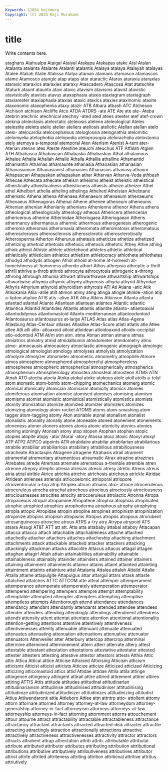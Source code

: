 ```yaml
---
Keywords: 11854 kojimura
Copyright: (C) 2024 Koji Murakami
---
```


# title

Write contents here.



 ataghans Atahualpa Ataigal Ataiyal Atakapa Atakapas atake Atal Atalan
Atalanta atalanta Atalante Atalanti atalantis Atalaya atalaya Atalayah atalayas Atalee
Ataliah Atalie Atalissa Atalya ataman atamans atamasco atamascos atame Atamosco
atangle atap ataps atar ataractic Atarax ataraxia ataraxias ataraxic ataraxics
ataraxies ataraxy Atascadero Atascosa Atat atatschite Ataturk ataunt ataunto atavi
atavic atavism atavisms atavist atavistic atavistically atavists atavus ataxaphasia ataxia
ataxiagram ataxiagraph ataxiameter ataxiaphasia ataxias ataxic ataxics ataxies ataxinomic ataxite
ataxonomic ataxophemia ataxy atazir ATB Atbara atbash ATC Atcheson Atchison
atchison Atcliffe Atco ATDA ATDRS -ate ATE Ate ate ate-
Ateba atebrin atechnic atechnical atechny -ated ated atees ateeter atef
atef-crown ateknia atelectasis atelectatic ateleiosis atelene ateleological Ateles atelestite atelets
atelic atelier ateliers ateliosis ateliotic Atellan atellan atelo atelo- atelocardia
atelocephalous ateloglossia atelognathia atelomitic atelomyelia atelophobia atelopodia ateloprosopia atelorachidia atelostomia
ately atemoya a-temporal atemporal Aten Atenism Atenist A-tent ater- Aterian
aterian ates Ateste Atestine ateuchi ateuchus ATF Atfalati Atglen ATH
Athabasca Athabascan Athabaska Athabaskan Athal athalamous Athalee Athalia Athaliah Athalie
Athalla Athallia athalline Athamantid athamantin Athamas athamaunte athanasia Athanasian athanasian
Athanasianism Athanasianist athanasies Athanasius athanasy athanor Athapascan Athapaskan athapaskan athar
Atharvan Atharva-Veda athbash Athecae Athecata athecate atheism atheisms atheist atheistic
atheistical atheistically atheisticalness atheisticness atheists atheize atheizer Athel athel Athelbert
athelia atheling athelings Athelred Athelstan Athelstane athematic Athena athena Athenaea
Athenaeum athenaeum athenaeums Athenaeus Athenagoras Athenai Athene athenee atheneum atheneums
Athenian athenian Athenianly athenians Athenienne athenor Athens athens atheological atheologically
atheology atheous Athericera athericeran athericerous atherine Atherinidae Atheriogaea Atheriogaean Atheris
athermancy athermanous athermic athermous atherogenesis atherogenic atheroma atheromas atheromasia atheromata
atheromatosis atheromatous atheroscleroses atherosclerosis atherosclerotic atherosclerotically Atherosperma Atherton Atherurus athetesis
atheticize athetize athetized athetizing athetoid athetoids athetosic athetosis athetotic Athey
Athie athing athink athirst Athiste athlete athletehood athletes athletic athletical
athletically athleticism athletics athletism athletocracy athlothete athlothetes athodyd athodyds athogen
Athol athold at-home at-homeish at-homeishness at-homeness athonite athort Athos athrepsia
athreptic a-thrill athrill athrive a-throb athrob athrocyte athrocytosis athrogenic a-throng
athrong athrough athumia athwart athwarthawse athwartship athwartships athwartwise athymia athymic
athymy athyreosis athyria athyrid Athyridae Athyris Athyrium athyroid athyroidism athyrosis
ATI Ati Atiana -atic Atik Atikokania Atila -atile atilt atimon
atimy ating atinga atingle atinkle -ation atip a-tiptoe atiptoe ATIS
atis -ative ATK Atka Atkins Atkinson Atlanta atlanta atlantad atlantal
Atlante Atlantean atlantean atlantes Atlantic atlantic Atlantica Atlantid Atlantides Atlantis
atlantis atlantite atlanto- atlantoaxial atlantodidymus atlantomastoid Atlanto-mediterranean atlantoodontoid Atlantosaurus atlantosaurus
at-large ATLAS Atlas atlas Atlas-Agena Atlasburg Atlas-Centaur atlases Atlaslike Atlas-Score
atlatl atlatls atle Atlee atlee Atli atli atlo- atloaxoid atloid
atloidean atloidoaxoid atloido-occipital atlo-odontoid ATM At/m atm atm. atma Atman
atman atmans atmas atmiatrics atmiatry atmid atmidalbumin atmidometer atmidometry atmo
atmo- atmocausis atmocautery atmoclastic atmogenic atmograph atmologic atmological atmologist atmology
atmolyses atmolysis atmolyzation atmolyze atmolyzer atmometer atmometric atmometry atmophile Atmore
atmos atmosphere atmosphered atmosphereful atmosphereless atmospheres atmospheric atmospherical atmospherically atmospherics
atmospherium atmospherology atmostea atmosteal atmosteon ATMS ATN Atnah ATO atocha
atocia Atoka atokal atoke atokous atole atoll atolls a-tolyl atom
atomatic atom-bomb atom-chipping atomechanics atomerg atomic atomical atomically atomician atomicism
atomicity atomics atomies atomiferous atomisation atomise atomised atomises atomising atomism
atomisms atomist atomistic atomistical atomistically atomistics atomists atomity atomization atomize
atomized atomizer atomizers atomizes atomizing atomology atom-rocket ATOMS atoms atom-smashing
atom-tagger atom-tagging atomy Aton atonable atonal atonalism atonalist atonalistic atonality
atonally atone atoneable atoned atonement atonements atoneness atoner atoners atones
atonia atonic atonicity atonics atonies atoning atoningly Atonsah atony atop
atopen Atophan atophan atopic atopies atopite atopy -ator Atorai -atory
Atossa atour atoxic Atoxyl atoxyl ATP ATP2 ATPCO atpoints ATR
atrabilaire atrabilar atrabilarian atrabilarious atrabile atrabiliar atrabiliarious atrabiliary atrabilious atrabiliousness
atracheate Atractaspis Atragene atragene Atrahasis atrail atrament atramental atramentary atramentous
atraumatic Atrax atrazine atrazines Atrebates atrede Atremata atremate atrematous a-tremble
atremble atren atrenne atrepsy atreptic atresia atresias atresic atresy atretic
Atreus atreus atria atrial atrible Atrice atrichia atrichic atrichosis atrichous
atrickle Atridae Atridean atrienses atriensis atriocoelomic atrioporal atriopore atrioventricular a-trip
atrip Atriplex atrium atriums atro- atroce atroceruleous atroceruleus atrocha atrochal
atrochous atrocious atrociously atrociousness atrociousnesses atrocities atrocity atrocoeruleus atrolactic Atronna
Atropa atropaceous atropal atropamine Atropatene atrophia atrophias atrophiated atrophic atrophied
atrophies atrophoderma atrophous atrophy atrophying atropia atropic Atropidae atropin atropine
atropines atropinism atropinization atropinize atropins atropism atropisms Atropos atropos atropous
atrorubent atrosanguineous atroscine atrous ATRS a-try atry Atrypa atrypoid ATS
atsara Atsugi AT&T ATT att att. Atta atta attababy attabal
attaboy Attacapan attacca attacco attach attachable attachableness attache attached attachedly
attacher attachers attaches attacheship attaching attachment attachments attack attackable attacked
attacker attackers attacking attackingly attackman attacks attacolite Attacus attacus attagal
attagen attaghan attagirl Attah attain attainabilities attainability attainable attainableness attainably
attainder attainders attained attainer attainers attaining attainment attainments attainor attains
attaint attainted attainting attaintment attaints attainture attal Attalanta Attalea attaleh
Attalid Attalie Attalla attame attapulgite Attapulgus attar attargul attars attask
attaste attatched attatches ATTC ATTCOM atte atteal attemper attemperament attemperance
attemperate attemperately attemperation attemperator attempered attempering attempers attempre attempt attemptability
attemptable attempted attempter attempters attempting attemptive attemptless attempts Attenborough attend
attendance attendances attendancy attendant attendantly attendants attended attendee attendees attender
attenders attending attendingly attendings attendment attendress attends attensity attent attentat
attentate attention attentional attentionality attention-getting attentions attentive attentively attentiveness attentivenesses
attently attenuable attenuant attenuate attenuated attenuates attenuating attenuation attenuations attenuative
attenuator attenuators Attenweiler atter Atterbury attercop attercrop atterminal attermine attermined
atterminement attern atterr atterrate attery attest attestable attestant attestation attestations
attestative attestator attested attester attesters attesting attestive attestor attestors attests
Atthia Attic attic Attica Attical attice Atticise Atticised Atticising Atticism
atticism atticisms Atticist atticist atticists Atticize atticize Atticized atticized Atticizing
atticizing atticomastoid attics attid Attidae attidae Attila attila attinge attingence
attingency attingent attirail attire attired attirement attirer attires attiring ATTIS
Attis attitude attitudes attitudinal attitudinarian attitudinarianism attitudinise attitudinised attitudiniser attitudinising
attitudinize attitudinized attitudinizer attitudinizes attitudinizing attitudist Attius Attiwendaronk attle Attleboro
Attlee attn attntrp atto- attollent attomy attorn attornare attorned attorney
attorney-at-law attorneydom attorney-generalship attorney-in-fact attorneyism attorneys attorneys-at-law attorneyship attorneys-in-fact attorning
attornment attorns attouchement attour attourne attract attractability attractable attractableness attractance
attractancy attractant attractants attracted attracted-disk attracter attractile attracting attractingly attraction
attractionally attractions attractive attractively attractiveness attractivenesses attractivity attractor attractors attracts
attrahent attrap attrectation attrib attrib. attributable attributal attribute attributed attributer
attributes attributing attribution attributional attributions attributive attributively attributiveness attributives attributor
attrist attrite attrited attriteness attriting attrition attritional attritive attritus attriutively
